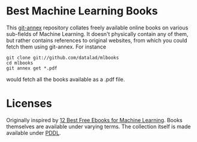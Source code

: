# Best Machine Learning Books

This [git-annex](http://git-annex.branchable.com/) repository collates
freely available online books on various sub-fields of Machine
Learning.  It doesn't physically contain any of them, but rather
contains references to original websites, from which you could fetch
them using git-annex.  For instance

	git clone git://github.com/datalad/mlbooks
	cd mlbooks
    git annex get *.pdf

would fetch all the books available as a .pdf file.

# Licenses

Originally inspired by
[12 Best Free Ebooks for Machine Learning](http://designimag.com/best-free-machine-learning-ebooks).
Books themselves are available under varying terms.  The collection
itself is made available under
[PDDL](http://opendatacommons.org/licenses/pddl).
